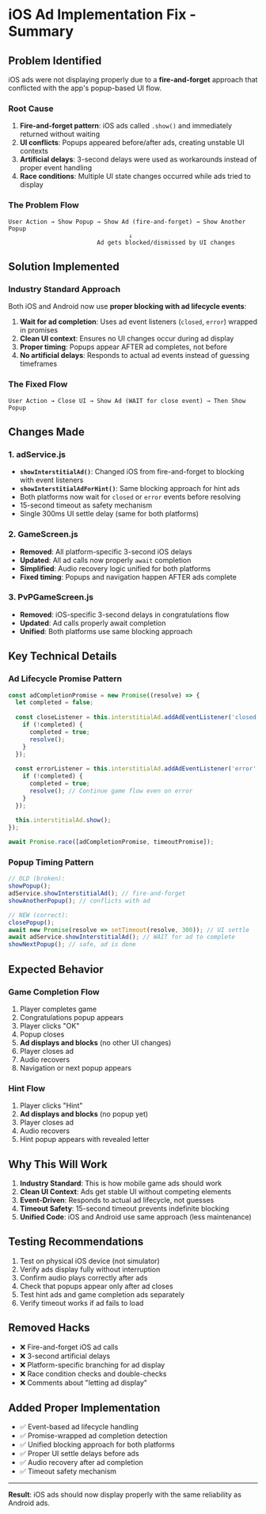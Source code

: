 # iOS Ad Implementation Fix - Summary

## Problem Identified

iOS ads were not displaying properly due to a **fire-and-forget** approach that conflicted with the app's popup-based UI flow. 

### Root Cause
1. **Fire-and-forget pattern**: iOS ads called `.show()` and immediately returned without waiting
2. **UI conflicts**: Popups appeared before/after ads, creating unstable UI contexts
3. **Artificial delays**: 3-second delays were used as workarounds instead of proper event handling
4. **Race conditions**: Multiple UI state changes occurred while ads tried to display

### The Problem Flow
```
User Action → Show Popup → Show Ad (fire-and-forget) → Show Another Popup
                                  ↓
                         Ad gets blocked/dismissed by UI changes
```

## Solution Implemented

### Industry Standard Approach
Both iOS and Android now use **proper blocking with ad lifecycle events**:

1. **Wait for ad completion**: Uses ad event listeners (`closed`, `error`) wrapped in promises
2. **Clean UI context**: Ensures no UI changes occur during ad display
3. **Proper timing**: Popups appear AFTER ad completes, not before
4. **No artificial delays**: Responds to actual ad events instead of guessing timeframes

### The Fixed Flow
```
User Action → Close UI → Show Ad (WAIT for close event) → Then Show Popup
```

## Changes Made

### 1. adService.js
- **`showInterstitialAd()`**: Changed iOS from fire-and-forget to blocking with event listeners
- **`showInterstitialAdForHint()`**: Same blocking approach for hint ads
- Both platforms now wait for `closed` or `error` events before resolving
- 15-second timeout as safety mechanism
- Single 300ms UI settle delay (same for both platforms)

### 2. GameScreen.js
- **Removed**: All platform-specific 3-second iOS delays
- **Updated**: All ad calls now properly `await` completion
- **Simplified**: Audio recovery logic unified for both platforms
- **Fixed timing**: Popups and navigation happen AFTER ads complete

### 3. PvPGameScreen.js
- **Removed**: iOS-specific 3-second delays in congratulations flow
- **Updated**: Ad calls properly await completion
- **Unified**: Both platforms use same blocking approach

## Key Technical Details

### Ad Lifecycle Promise Pattern
```javascript
const adCompletionPromise = new Promise((resolve) => {
  let completed = false;
  
  const closeListener = this.interstitialAd.addAdEventListener('closed', () => {
    if (!completed) {
      completed = true;
      resolve();
    }
  });
  
  const errorListener = this.interstitialAd.addAdEventListener('error', (error) => {
    if (!completed) {
      completed = true;
      resolve(); // Continue game flow even on error
    }
  });
  
  this.interstitialAd.show();
});

await Promise.race([adCompletionPromise, timeoutPromise]);
```

### Popup Timing Pattern
```javascript
// OLD (broken):
showPopup();
adService.showInterstitialAd(); // fire-and-forget
showAnotherPopup(); // conflicts with ad

// NEW (correct):
closePopup();
await new Promise(resolve => setTimeout(resolve, 300)); // UI settle
await adService.showInterstitialAd(); // WAIT for ad to complete
showNextPopup(); // safe, ad is done
```

## Expected Behavior

### Game Completion Flow
1. Player completes game
2. Congratulations popup appears
3. Player clicks "OK"
4. Popup closes
5. **Ad displays and blocks** (no other UI changes)
6. Player closes ad
7. Audio recovers
8. Navigation or next popup appears

### Hint Flow
1. Player clicks "Hint"
2. **Ad displays and blocks** (no popup yet)
3. Player closes ad
4. Audio recovers
5. Hint popup appears with revealed letter

## Why This Will Work

1. **Industry Standard**: This is how mobile game ads should work
2. **Clean UI Context**: Ads get stable UI without competing elements
3. **Event-Driven**: Responds to actual ad lifecycle, not guesses
4. **Timeout Safety**: 15-second timeout prevents indefinite blocking
5. **Unified Code**: iOS and Android use same approach (less maintenance)

## Testing Recommendations

1. Test on physical iOS device (not simulator)
2. Verify ads display fully without interruption
3. Confirm audio plays correctly after ads
4. Check that popups appear only after ad closes
5. Test hint ads and game completion ads separately
6. Verify timeout works if ad fails to load

## Removed Hacks

- ❌ Fire-and-forget iOS ad calls
- ❌ 3-second artificial delays
- ❌ Platform-specific branching for ad display
- ❌ Race condition checks and double-checks
- ❌ Comments about "letting ad display"

## Added Proper Implementation

- ✅ Event-based ad lifecycle handling
- ✅ Promise-wrapped ad completion detection
- ✅ Unified blocking approach for both platforms
- ✅ Proper UI settle delays before ads
- ✅ Audio recovery after ad completion
- ✅ Timeout safety mechanism

---

**Result**: iOS ads should now display properly with the same reliability as Android ads.

